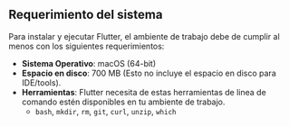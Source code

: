 ## Requerimiento del sistema

Para instalar y ejecutar Flutter, el ambiente de trabajo debe de cumplir al menos con los siguientes requerimientos:

* **Sistema Operativo**: macOS (64-bit)
* **Espacio en disco**: 700 MB (Esto no incluye el espacio en disco para IDE/tools).
* **Herramientas**: Flutter necesita de estas herramientas de linea de comando estén disponibles en tu ambiente de trabajo.
  * `bash`, `mkdir`, `rm`, `git`, `curl`, `unzip`, `which`
